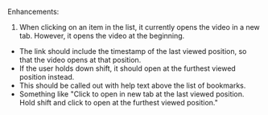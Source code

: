 Enhancements:

1. When clicking on an item in the list, it currently opens the video in a new tab.
However, it opens the video at the beginning.
* The link should include the timestamp of the last viewed position, so that the video opens at that position.
* If the user holds down shift, it should open at the furthest viewed position instead.
* This should be called out with help text above the list of bookmarks.
* Something like "Click to open in new tab at the last viewed position. Hold shift and click to open at the furthest viewed position."
